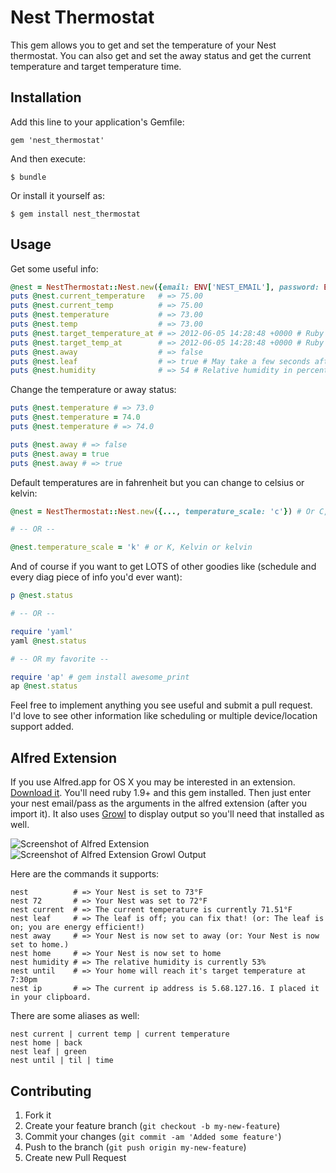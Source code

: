 # Nest Thermostat

This gem allows you to get and set the temperature of your Nest
thermostat. You can also get and set the away status and get the
current temperature and target temperature time.

## Installation

Add this line to your application's Gemfile:

    gem 'nest_thermostat'

And then execute:

    $ bundle

Or install it yourself as:

    $ gem install nest_thermostat

## Usage
Get some useful info:
```ruby
@nest = NestThermostat::Nest.new({email: ENV['NEST_EMAIL'], password: ENV['NEST_PASS']})
puts @nest.current_temperature   # => 75.00
puts @nest.current_temp          # => 75.00
puts @nest.temperature           # => 73.00
puts @nest.temp                  # => 73.00
puts @nest.target_temperature_at # => 2012-06-05 14:28:48 +0000 # Ruby date object or false
puts @nest.target_temp_at        # => 2012-06-05 14:28:48 +0000 # Ruby date object or false
puts @nest.away                  # => false
puts @nest.leaf                  # => true # May take a few seconds after a temp change
puts @nest.humidity              # => 54 # Relative humidity in percent
```

Change the temperature or away status:
```ruby
puts @nest.temperature # => 73.0
puts @nest.temperature = 74.0
puts @nest.temperature # => 74.0

puts @nest.away # => false
puts @nest.away = true
puts @nest.away # => true
```

Default temperatures are in fahrenheit but you can change to celsius or kelvin:
```ruby
@nest = NestThermostat::Nest.new({..., temperature_scale: 'c'}) # Or C, Celsius or celsius

# -- OR --

@nest.temperature_scale = 'k' # or K, Kelvin or kelvin
```

And of course if you want to get LOTS of other goodies like (schedule and every diag piece of info you'd ever want):
```ruby
p @nest.status

# -- OR --

require 'yaml'
yaml @nest.status

# -- OR my favorite --

require 'ap' # gem install awesome_print
ap @nest.status
```
Feel free to implement anything you see useful and submit a pull
request. I'd love to see other information like scheduling or multiple
device/location support added.


## Alfred Extension

If you use Alfred.app for OS X you may be interested in an extension.
[Download it](http://erc.bz/HtOe). You'll need ruby 1.9+ and this gem
installed. Then just enter your nest email/pass as the arguments in the
alfred extension (after you import it). It also uses [Growl](http://growl.info/downloads) to display
output so you'll need that installed as well.

![Screenshot of Alfred Extension](http://erc.bz/H9Hm/Image%202012.06.05%202:18:56%20PM.png) ![Screenshot of Alfred Extension Growl Output](http://erc.bz/H97m/Image%202012.06.05%202:34:49%20PM.png)


Here are the commands it supports:
```
nest          # => Your Nest is set to 73°F
nest 72       # => Your Nest was set to 72°F
nest current  # => The current temperature is currently 71.51°F
nest leaf     # => The leaf is off; you can fix that! (or: The leaf is on; you are energy efficient!)
nest away     # => Your Nest is now set to away (or: Your Nest is now set to home.)
nest home     # => Your Nest is now set to home
nest humidity # => The relative humidity is currently 53%
nest until    # => Your home will reach it's target temperature at 7:30pm
nest ip       # => The current ip address is 5.68.127.16. I placed it in your clipboard.
```

There are some aliases as well:
```
nest current | current temp | current temperature
nest home | back
nest leaf | green
nest until | til | time
```

## Contributing

1. Fork it
2. Create your feature branch (`git checkout -b my-new-feature`)
3. Commit your changes (`git commit -am 'Added some feature'`)
4. Push to the branch (`git push origin my-new-feature`)
5. Create new Pull Request
